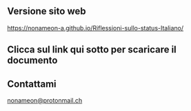 ## Versione sito web
https://nonameon-a.github.io/Riflessioni-sullo-status-Italiano/

## Clicca sul link qui sotto per scaricare il documento

## Contattami
nonameon@protonmail.ch
